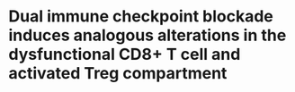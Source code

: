 # Dual immune checkpoint blockade induces analogous alterations in the dysfunctional CD8+ T cell and activated Treg compartment
